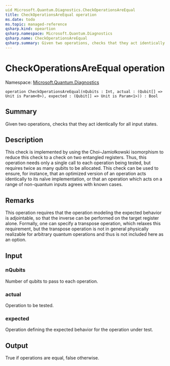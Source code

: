 ```yaml
---
uid Microsoft.Quantum.Diagnostics.CheckOperationsAreEqual
title: CheckOperationsAreEqual operation
ms.date: todo
ms.topic: managed-reference
qsharp.kind: opeartion
qsharp.namespace: Microsoft.Quantum.Diagnostics
qsharp.name: CheckOperationsAreEqual
qsharp.summary: Given two operations, checks that they act identically for all input states.
---
```


# CheckOperationsAreEqual operation

Namespace: [Microsoft.Quantum.Diagnostics](xref:Microsoft.Quantum.Diagnostics)

```qsharp
operation CheckOperationsAreEqual(nQubits : Int, actual : (Qubit[] => Unit is Param<0>), expected : (Qubit[] => Unit is Param<1>)) : Bool
```

## Summary
Given two operations, checks that they act identically for all input states.

## Description
This check is implemented by using the Choi–Jamiołkowski isomorphism to reduce
this check to a check on two entangled registers.
Thus, this operation needs only a single call to each operation being tested,
but requires twice as many qubits to be allocated.
This check can be used to ensure, for instance, that an optimized version of an
operation acts identically to its naïve implementation, or that an operation
which acts on a range of non-quantum inputs agrees with known cases.

## Remarks
This operation requires that the operation modeling the expected behavior is
adjointable, so that the inverse can be performed on the target register alone.
Formally, one can specify a transpose operation, which relaxes this requirement,
but the transpose operation is not in general physically realizable for arbitrary
quantum operations and thus is not included here as an option.

## Input
### nQubits
Number of qubits to pass to each operation.
### actual
Operation to be tested.
### expected
Operation defining the expected behavior for the operation under test.
## Output
True if operations are equal, false otherwise.
